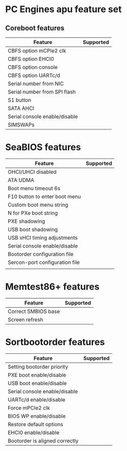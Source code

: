 PC Engines apu feature set
==========================

## Coreboot features

| Feature | Supported |
|---------|-----------|
| CBFS option mCPIe2 clk|  |
| CBFS option EHCI0 |  |
| CBFS option console |  |
| CBFS option UARTc/d |  |
| Serial number from NIC |  |
| Serial number from SPI flash |  |
| S1 button |  |
| SATA AHCI |  |
| Serial console enable/disable |  |
| SIMSWAPs |  |


# SeaBIOS features

| Feature | Supported |
|---------|-----------|
| OHCI/UHCI disabled |  |
| ATA UDMA |  |
| Boot menu timeout 6s |  |
| F10 button to enter boot menu |  |
| Custom boot menu string |  |
| N for PXe boot string |  |
| PXE shadowing |  |
| USB boot shadowing |  |
| USB xHCI timing adjustments |  |
| Serial console enable/disable |  |
| Bootorder configuration file |  |
| Sercon-port configuration file |  |
|  |  |

# Memtest86+ features

| Feature | Supported |
|---------|-----------|
| Correct SMBIOS base |  |
| Screen refresh |  |

# Sortbootorder features

| Feature | Supported |
|---------|-----------|
| Setting bootorder priority |  |
| PXE boot enable/disable |  |
| USB boot enable/disable |  |
| Serial console enable/disable |  |
| UARTc/d enable/disable |  |
| Force mPCIe2 clk |  |
| BIOS WP enable/disable |  |
| Restore default options |  |
| EHCI0 enable/disable |  |
| Bootorder is aligned correctly |  |
